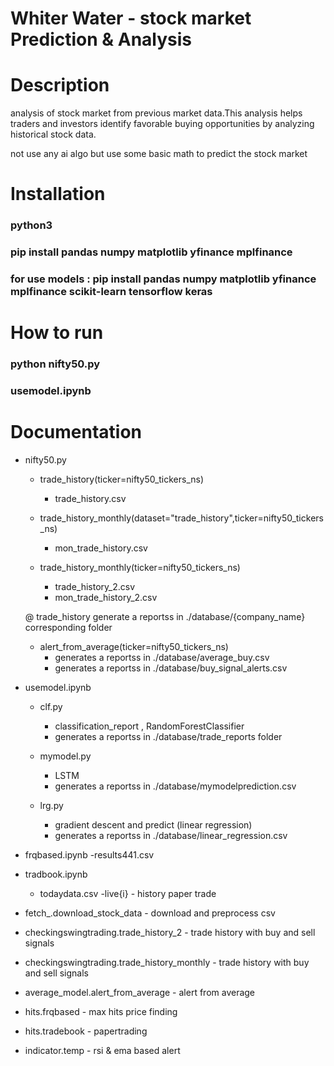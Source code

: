 # Whiter Water - stock market Prediction & Analysis

# Description

analysis of stock market from previous market data.This analysis helps traders and investors identify favorable buying opportunities by analyzing historical stock data.

not use any ai algo but use some basic math to predict the stock market

# Installation

### python3
### pip install pandas numpy matplotlib yfinance mplfinance

### for use models : pip install pandas numpy matplotlib yfinance mplfinance scikit-learn tensorflow keras


# How to run
### python nifty50.py
### usemodel.ipynb  

# Documentation
- nifty50.py
    - trade_history(ticker=nifty50_tickers_ns)
        - trade_history.csv
        
    - trade_history_monthly(dataset="trade_history",ticker=nifty50_tickers_ns)
        - mon_trade_history.csv

    - trade_history_monthly(ticker=nifty50_tickers_ns) 
        - trade_history_2.csv
        - mon_trade_history_2.csv

    @ trade_history generate a reportss in ./database/{company_name} corresponding folder
        

    - alert_from_average(ticker=nifty50_tickers_ns)
        - generates a reportss in ./database/average_buy.csv
        - generates a reportss in ./database/buy_signal_alerts.csv

- usemodel.ipynb
    - clf.py
        - classification_report , RandomForestClassifier
        - generates a reportss in ./database/trade_reports folder

    - mymodel.py
        - LSTM
        - generates a reportss in ./database/mymodelprediction.csv
    
    - lrg.py
        - gradient descent and predict (linear regression)
        - generates a reportss in ./database/linear_regression.csv

- frqbased.ipynb
    -results441.csv

- tradbook.ipynb 
    - todaydata.csv
    -live{i} - history paper trade 

- fetch_.download_stock_data - download and preprocess csv
- checkingswingtrading.trade_history_2 - trade history with buy and sell signals
- checkingswingtrading.trade_history_monthly - trade history with buy and sell signals
- average_model.alert_from_average - alert from average
- hits.frqbased - max hits price finding
- hits.tradebook - papertrading
- indicator.temp - rsi & ema based alert